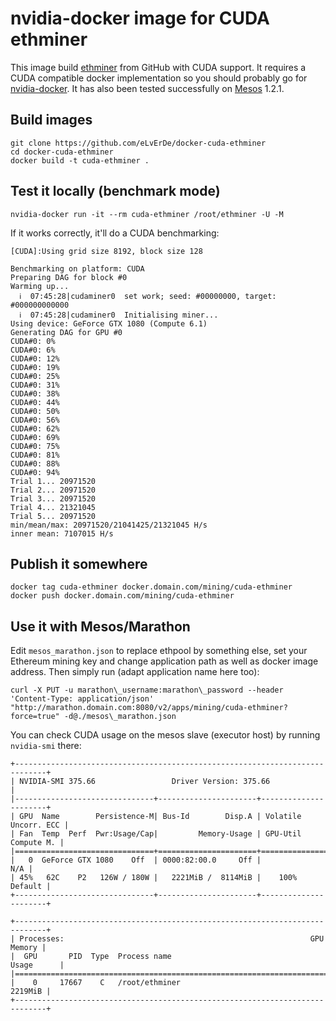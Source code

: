 # nvidia-docker image for CUDA ethminer

This image build [ethminer] from GitHub with CUDA support.
It requires a CUDA compatible docker implementation so you should probably go
for [nvidia-docker].
It has also been tested successfully on [Mesos] 1.2.1.

## Build images

```
git clone https://github.com/eLvErDe/docker-cuda-ethminer
cd docker-cuda-ethminer
docker build -t cuda-ethminer .
```

## Test it locally (benchmark mode)

```
nvidia-docker run -it --rm cuda-ethminer /root/ethminer -U -M
```

If it works correctly, it'll do a CUDA benchmarking:

```
[CUDA]:Using grid size 8192, block size 128

Benchmarking on platform: CUDA
Preparing DAG for block #0
Warming up...
  ℹ  07:45:28|cudaminer0  set work; seed: #00000000, target:  #000000000000
  ℹ  07:45:28|cudaminer0  Initialising miner...
Using device: GeForce GTX 1080 (Compute 6.1)
Generating DAG for GPU #0
CUDA#0: 0%
CUDA#0: 6%
CUDA#0: 12%
CUDA#0: 19%
CUDA#0: 25%
CUDA#0: 31%
CUDA#0: 38%
CUDA#0: 44%
CUDA#0: 50%
CUDA#0: 56%
CUDA#0: 62%
CUDA#0: 69%
CUDA#0: 75%
CUDA#0: 81%
CUDA#0: 88%
CUDA#0: 94%
Trial 1... 20971520
Trial 2... 20971520
Trial 3... 20971520
Trial 4... 21321045
Trial 5... 20971520
min/mean/max: 20971520/21041425/21321045 H/s
inner mean: 7107015 H/s
```

## Publish it somewhere

```
docker tag cuda-ethminer docker.domain.com/mining/cuda-ethminer
docker push docker.domain.com/mining/cuda-ethminer
```

## Use it with Mesos/Marathon

Edit `mesos_marathon.json` to replace ethpool by something else, set your Ethereum mining key and change application path as well as docker image address.
Then simply run (adapt application name here too):

```
curl -X PUT -u marathon\_username:marathon\_password --header 'Content-Type: application/json' "http://marathon.domain.com:8080/v2/apps/mining/cuda-ethminer?force=true" -d@./mesos\_marathon.json
```

You can check CUDA usage on the mesos slave (executor host) by running `nvidia-smi` there:

```
+-----------------------------------------------------------------------------+
| NVIDIA-SMI 375.66                 Driver Version: 375.66                    |
|-------------------------------+----------------------+----------------------+
| GPU  Name        Persistence-M| Bus-Id        Disp.A | Volatile Uncorr. ECC |
| Fan  Temp  Perf  Pwr:Usage/Cap|         Memory-Usage | GPU-Util  Compute M. |
|===============================+======================+======================|
|   0  GeForce GTX 1080    Off  | 0000:82:00.0     Off |                  N/A |
| 45%   62C    P2   126W / 180W |   2221MiB /  8114MiB |    100%      Default |
+-------------------------------+----------------------+----------------------+
                                                                               
+-----------------------------------------------------------------------------+
| Processes:                                                       GPU Memory |
|  GPU       PID  Type  Process name                               Usage      |
|=============================================================================|
|    0     17667    C   /root/ethminer                                2219MiB |
+-----------------------------------------------------------------------------+
```

[ethminer]: https://github.com/ethereum-mining/ethminer
[nvidia-docker]: https://github.com/NVIDIA/nvidia-docker
[Mesos]: http://mesos.apache.org/documentation/latest/gpu-support/
